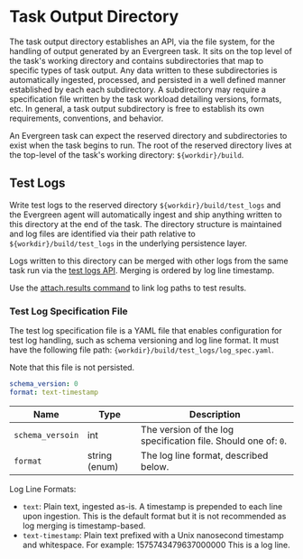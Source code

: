 # Task Output Directory

The task output directory establishes an API, via the file system, for the
handling of output generated by an Evergreen task. It sits on the top level of
the task's working directory and contains subdirectories that map to specific
types of task output. Any data written to these subdirectories is automatically
ingested, processed, and persisted in a well defined manner established by each
each subdirectory. A subdirectory may require a specification file written by
the task workload detailing versions, formats, etc. In general, a task output
subdirectory is free to establish its own requirements, conventions, and
behavior.

An Evergreen task can expect the reserved directory and subdirectories to exist
when the task begins to run. The root of the reserved directory lives at the
top-level of the task's working directory: `${workdir}/build`.

## Test Logs

Write test logs to the reserved directory `${workdir}/build/test_logs` and the
Evergreen agent will automatically ingest and ship anything written to this
directory at the end of the task. The directory structure is maintained and log
files are identified via their path relative to `${workdir}/build/test_logs` in
the underlying persistence layer.

Logs written to this directory can be merged with other logs from the same task
run via the [test logs API](../API/REST-V2-Usage.mdx/#tag/build/paths/~1tasks~1%7Btask_id%7D~1build/TestLogs/get").
Merging is ordered by log line timestamp.

Use the [attach.results command](Project-Commands.md/#attach.results) to link log
paths to test results.

### Test Log Specification File

The test log specification file is a YAML file that enables configuration for
test log handling, such as schema versioning and log line format. It must have
the following file path: `{workdir}/build/test_logs/log_spec.yaml`.

Note that this file is not persisted.

```yaml
schema_version: 0
format: text-timestamp
```

| Name             | Type          | Description                                                    |
| ---------------- | ------------- | -------------------------------------------------------------- |
| `schema_versoin` | int           | The version of the log specification file. Should one of: `0`. |
| `format`         | string (enum) | The log line format, described below.                          |

Log Line Formats:

-   `text`: Plain text, ingested as-is. A timestamp is prepended to each line
    upon ingestion. This is the default format but it is not recommended as log
    merging is timestamp-based.
-   `text-timestamp`: Plain text prefixed with a Unix nanosecond timestamp and
    whitespace. For example:
	        1575743479637000000 This is a log line.
